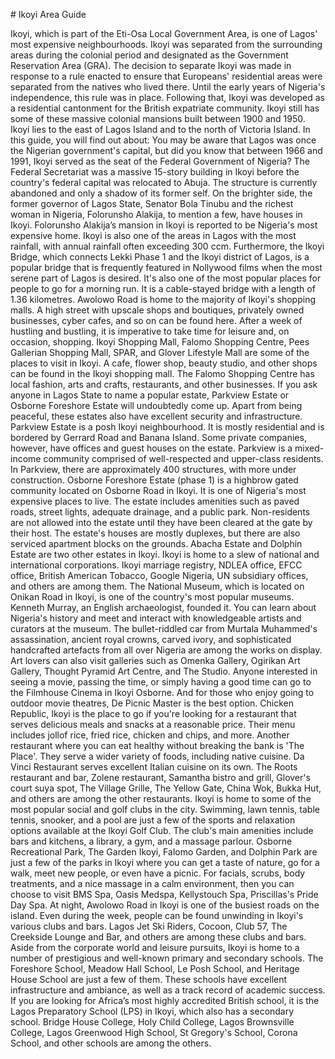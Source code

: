 \# Ikoyi Area Guide

Ikoyi, which is part of the Eti\-Osa Local Government Area, is one of Lagos' most expensive neighbourhoods. Ikoyi was separated from the surrounding areas during the colonial period and designated as the Government Reservation Area (GRA). The decision to separate Ikoyi was made in response to a rule enacted to ensure that Europeans' residential areas were separated from the natives who lived there. Until the early years of Nigeria's independence, this rule was in place. Following that, Ikoyi was developed as a residential cantonment for the British expatriate community. Ikoyi still has some of these massive colonial mansions built between 1900 and 1950\. Ikoyi lies to the east of Lagos Island and to the north of Victoria Island. In this guide, you will find out about: You may be aware that Lagos was once the Nigerian government's capital, but did you know that between 1966 and 1991, Ikoyi served as the seat of the Federal Government of Nigeria? The Federal Secretariat was a massive 15\-story building in Ikoyi before the country's federal capital was relocated to Abuja. The structure is currently abandoned and only a shadow of its former self. On the brighter side, the former governor of Lagos State, Senator Bola Tinubu and the richest woman in Nigeria, Folorunsho Alakija, to mention a few, have houses in Ikoyi. Folorunsho Alakija’s mansion in Ikoyi is reported to be Nigeria's most expensive home.
Ikoyi is also one of the areas in Lagos with the most rainfall, with annual rainfall often exceeding 300 ccm. Furthermore, the Ikoyi Bridge, which connects Lekki Phase 1 and the Ikoyi district of Lagos, is a popular bridge that is frequently featured in Nollywood films when the most serene part of Lagos is desired. It's also one of the most popular places for people to go for a morning run. It is a cable\-stayed bridge with a length of 1\.36 kilometres. Awolowo Road is home to the majority of Ikoyi's shopping malls. A high street with upscale shops and boutiques, privately owned businesses, cyber cafes, and so on can be found here. After a week of hustling and bustling, it is imperative to take time for leisure and, on occasion, shopping. Ikoyi Shopping Mall, Falomo Shopping Centre, Pees Gallerian Shopping Mall, SPAR, and Glover Lifestyle Mall are some of the places to visit in Ikoyi. A cafe, flower shop, beauty studio, and other shops can be found in the Ikoyi shopping mall. The Falomo Shopping Centre has local fashion, arts and crafts, restaurants, and other businesses. If you ask anyone in Lagos State to name a popular estate, Parkview Estate or Osborne Foreshore Estate will undoubtedly come up. Apart from being peaceful, these estates also have excellent security and infrastructure. Parkview Estate is a posh Ikoyi neighbourhood. It is mostly residential and is bordered by Gerrard Road and Banana Island. Some private companies, however, have offices and guest houses on the estate. Parkview is a mixed\-income community comprised of well\-respected and upper\-class residents. In Parkview, there are approximately 400 structures, with more under construction. Osborne Foreshore Estate (phase 1\) is a highbrow gated community located on Osborne Road in Ikoyi. It is one of Nigeria's most expensive places to live. The estate includes amenities such as paved roads, street lights, adequate drainage, and a public park. Non\-residents are not allowed into the estate until they have been cleared at the gate by their host. The estate's houses are mostly duplexes, but there are also serviced apartment blocks on the grounds. Abacha Estate and Dolphin Estate are two other estates in Ikoyi. Ikoyi is home to a slew of national and international corporations. Ikoyi marriage registry, NDLEA office, EFCC office, British American Tobacco, Google Nigeria, UN subsidiary offices, and others are among them. The National Museum, which is located on Onikan Road in Ikoyi, is one of the country's most popular museums. Kenneth Murray, an English archaeologist, founded it. You can learn about Nigeria's history and meet and interact with knowledgeable artists and curators at the museum. The bullet\-riddled car from Murtala Muhammed's assassination, ancient royal crowns, carved ivory, and sophisticated handcrafted artefacts from all over Nigeria are among the works on display. Art lovers can also visit galleries such as Omenka Gallery, Ogirikan Art Gallery, Thought Pyramid Art Centre, and The Studio. Anyone interested in seeing a movie, passing the time, or simply having a good time can go to the Filmhouse Cinema in Ikoyi Osborne. And for those who enjoy going to outdoor movie theatres, De Picnic Master is the best option. Chicken Republic, Ikoyi is the place to go if you're looking for a restaurant that serves delicious meals and snacks at a reasonable price. Their menu includes jollof rice, fried rice, chicken and chips, and more. Another restaurant where you can eat healthy without breaking the bank is 'The Place'. They serve a wider variety of foods, including native cuisine. Da Vinci Restaurant serves excellent Italian cuisine on its own. The Roots restaurant and bar, Zolene restaurant, Samantha bistro and grill, Glover's court suya spot, The Village Grille, The Yellow Gate, China Wok, Bukka Hut, and others are among the other restaurants. Ikoyi is home to some of the most popular social and golf clubs in the city. Swimming, lawn tennis, table tennis, snooker, and a pool are just a few of the sports and relaxation options available at the Ikoyi Golf Club. The club's main amenities include bars and kitchens, a library, a gym, and a massage parlour. Osborne Recreational Park, The Garden Ikoyi, Falomo Garden, and Dolphin Park are just a few of the parks in Ikoyi where you can get a taste of nature, go for a walk, meet new people, or even have a picnic. For facials, scrubs, body treatments, and a nice massage in a calm environment, then you can choose to visit BMS Spa, Oasis Medspa, Kellystouch Spa, Priscillas's Pride Day Spa. At night, Awolowo Road in Ikoyi is one of the busiest roads on the island. Even during the week, people can be found unwinding in Ikoyi's various clubs and bars. Lagos Jet Ski Riders, Cocoon, Club 57, The Creekside Lounge and Bar, and others are among these clubs and bars. Aside from the corporate world and leisure pursuits, Ikoyi is home to a number of prestigious and well\-known primary and secondary schools. The Foreshore School, Meadow Hall School, Le Posh School, and Heritage House School are just a few of them. These schools have excellent infrastructure and ambiance, as well as a track record of academic success. If you are looking for Africa’s most highly accredited British school, it is the Lagos Preparatory School (LPS) in Ikoyi, which also has a secondary school. Bridge House College, Holy Child College, Lagos Brownsville College, Lagos Greenwood High School, St Gregory's School, Corona School, and other schools are among the others.